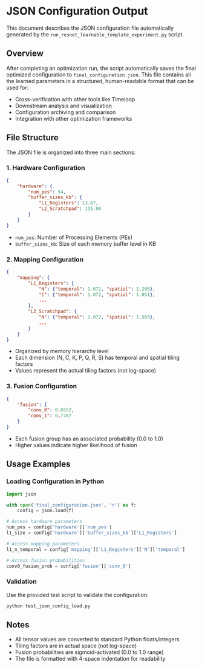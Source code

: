 # JSON Configuration Output

This document describes the JSON configuration file automatically generated by the `run_resnet_learnable_template_experiment.py` script.

## Overview

After completing an optimization run, the script automatically saves the final optimized configuration to `final_configuration.json`. This file contains all the learned parameters in a structured, human-readable format that can be used for:

- Cross-verification with other tools like Timeloop
- Downstream analysis and visualization
- Configuration archiving and comparison
- Integration with other optimization frameworks

## File Structure

The JSON file is organized into three main sections:

### 1. Hardware Configuration
```json
{
    "hardware": {
        "num_pes": 54,
        "buffer_sizes_kb": {
            "L1_Registers": 13.67,
            "L2_Scratchpad": 115.00
        }
    }
}
```

- `num_pes`: Number of Processing Elements (PEs)
- `buffer_sizes_kb`: Size of each memory buffer level in KB

### 2. Mapping Configuration
```json
{
    "mapping": {
        "L1_Registers": {
            "N": {"temporal": 1.072, "spatial": 1.205},
            "C": {"temporal": 1.072, "spatial": 1.051},
            ...
        },
        "L2_Scratchpad": {
            "N": {"temporal": 1.072, "spatial": 1.565},
            ...
        }
    }
}
```

- Organized by memory hierarchy level
- Each dimension (N, C, K, P, Q, R, S) has temporal and spatial tiling factors
- Values represent the actual tiling factors (not log-space)

### 3. Fusion Configuration
```json
{
    "fusion": {
        "conv_0": 0.6552,
        "conv_1": 0.7787
    }
}
```

- Each fusion group has an associated probability (0.0 to 1.0)
- Higher values indicate higher likelihood of fusion

## Usage Examples

### Loading Configuration in Python
```python
import json

with open('final_configuration.json', 'r') as f:
    config = json.load(f)

# Access hardware parameters
num_pes = config['hardware']['num_pes']
l1_size = config['hardware']['buffer_sizes_kb']['L1_Registers']

# Access mapping parameters
l1_n_temporal = config['mapping']['L1_Registers']['N']['temporal']

# Access fusion probabilities
conv0_fusion_prob = config['fusion']['conv_0']
```

### Validation
Use the provided test script to validate the configuration:
```bash
python test_json_config_load.py
```

## Notes

- All tensor values are converted to standard Python floats/integers
- Tiling factors are in actual space (not log-space)
- Fusion probabilities are sigmoid-activated (0.0 to 1.0 range)
- The file is formatted with 4-space indentation for readability